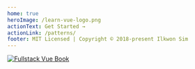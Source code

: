 ```yaml
---
home: true
heroImage: /learn-vue-logo.png
actionText: Get Started →
actionLink: /patterns/
footer: MIT Licensed | Copyright © 2018-present Ilkwon Sim
---
```


<div class="hero">
  <a href="https://gumroad.com/a/462206067" target="_blank" rel="noopener noreferrer">
    <img src="https://www.fullstack.io/assets/images/vue-github.png" alt="Fullstack Vue Book">
  </a>
</div>
